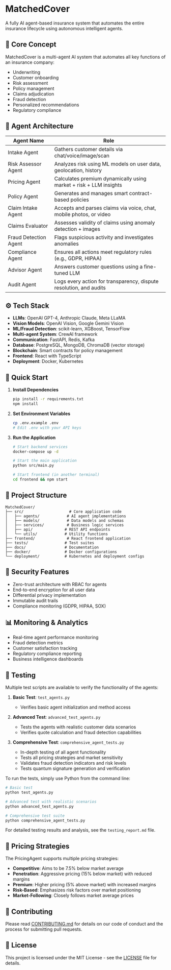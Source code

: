 # MatchedCover

A fully AI agent-based insurance system that automates the entire insurance lifecycle using autonomous intelligent agents.

## 🧠 Core Concept

MatchedCover is a multi-agent AI system that automates all key functions of an insurance company:
- Underwriting
- Customer onboarding  
- Risk assessment
- Policy management
- Claims adjudication
- Fraud detection
- Personalized recommendations
- Regulatory compliance

## 🤖 Agent Architecture

| Agent Name | Role |
|------------|------|
| Intake Agent | Gathers customer details via chat/voice/image/scan |
| Risk Assessor Agent | Analyzes risk using ML models on user data, geolocation, history |
| Pricing Agent | Calculates premium dynamically using market + risk + LLM insights |
| Policy Agent | Generates and manages smart contract-based policies |
| Claim Intake Agent | Accepts and parses claims via voice, chat, mobile photos, or video |
| Claims Evaluator | Assesses validity of claims using anomaly detection + images |
| Fraud Detection Agent | Flags suspicious activity and investigates anomalies |
| Compliance Agent | Ensures all actions meet regulatory rules (e.g., GDPR, HIPAA) |
| Advisor Agent | Answers customer questions using a fine-tuned LLM |
| Audit Agent | Logs every action for transparency, dispute resolution, and audits |

## ⚙️ Tech Stack

- **LLMs**: OpenAI GPT-4, Anthropic Claude, Meta LLaMA
- **Vision Models**: OpenAI Vision, Google Gemini Vision
- **ML/Fraud Detection**: scikit-learn, XGBoost, TensorFlow
- **Multi-agent System**: CrewAI framework
- **Communication**: FastAPI, Redis, Kafka
- **Database**: PostgreSQL, MongoDB, ChromaDB (vector storage)
- **Blockchain**: Smart contracts for policy management
- **Frontend**: React with TypeScript
- **Deployment**: Docker, Kubernetes

## 🚀 Quick Start

1. **Install Dependencies**
   ```bash
   pip install -r requirements.txt
   npm install
   ```

2. **Set Environment Variables**
   ```bash
   cp .env.example .env
   # Edit .env with your API keys
   ```

3. **Run the Application**
   ```bash
   # Start backend services
   docker-compose up -d
   
   # Start the main application
   python src/main.py
   
   # Start frontend (in another terminal)
   cd frontend && npm start
   ```

## 📁 Project Structure

```
MatchedCover/
├── src/                    # Core application code
│   ├── agents/            # AI agent implementations
│   ├── models/            # Data models and schemas
│   ├── services/          # Business logic services
│   ├── api/              # REST API endpoints
│   └── utils/            # Utility functions
├── frontend/              # React frontend application
├── tests/                # Test suites
├── docs/                 # Documentation
├── docker/               # Docker configurations
└── deployment/           # Kubernetes and deployment configs
```

## 🔐 Security Features

- Zero-trust architecture with RBAC for agents
- End-to-end encryption for all user data
- Differential privacy implementation
- Immutable audit trails
- Compliance monitoring (GDPR, HIPAA, SOX)

## 📊 Monitoring & Analytics

- Real-time agent performance monitoring
- Fraud detection metrics
- Customer satisfaction tracking
- Regulatory compliance reporting
- Business intelligence dashboards

## 🧪 Testing

Multiple test scripts are available to verify the functionality of the agents:

1. **Basic Test**: `test_agents.py`
   - Verifies basic agent initialization and method access

2. **Advanced Test**: `advanced_test_agents.py`
   - Tests the agents with realistic customer data scenarios
   - Verifies quote calculation and fraud detection capabilities

3. **Comprehensive Test**: `comprehensive_agent_tests.py`
   - In-depth testing of all agent functionality
   - Tests all pricing strategies and market sensitivity
   - Validates fraud detection indicators and risk levels
   - Tests quantum signature generation and verification

To run the tests, simply use Python from the command line:

```bash
# Basic test
python test_agents.py

# Advanced test with realistic scenarios
python advanced_test_agents.py

# Comprehensive test suite
python comprehensive_agent_tests.py
```

For detailed testing results and analysis, see the `testing_report.md` file.

## 🔧 Pricing Strategies

The PricingAgent supports multiple pricing strategies:

- **Competitive**: Aims to be 7.5% below market average
- **Penetration**: Aggressive pricing (15% below market) with reduced margins
- **Premium**: Higher pricing (5% above market) with increased margins
- **Risk-Based**: Emphasizes risk factors over market positioning
- **Market-Following**: Closely follows market average prices

## 🤝 Contributing

Please read [CONTRIBUTING.md](CONTRIBUTING.md) for details on our code of conduct and the process for submitting pull requests.

## 📄 License

This project is licensed under the MIT License - see the [LICENSE](LICENSE) file for details.
